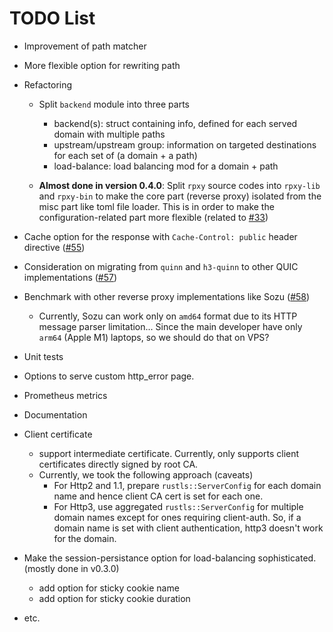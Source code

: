 # TODO List

- Improvement of path matcher
- More flexible option for rewriting path
- Refactoring

  - Split `backend` module into three parts

    - backend(s): struct containing info, defined for each served domain with multiple paths
    - upstream/upstream group: information on targeted destinations for each set of (a domain + a path)
    - load-balance: load balancing mod for a domain + path

  - **Almost done in version 0.4.0**:
    Split `rpxy` source codes into `rpxy-lib` and `rpxy-bin` to make the core part (reverse proxy) isolated from the misc part like toml file loader. This is in order to make the configuration-related part more flexible (related to [#33](https://github.com/junkurihara/rust-rpxy/issues/33))

- Cache option for the response with `Cache-Control: public` header directive ([#55](https://github.com/junkurihara/rust-rpxy/issues/55))
- Consideration on migrating from `quinn` and `h3-quinn` to other QUIC implementations ([#57](https://github.com/junkurihara/rust-rpxy/issues/57))
- Benchmark with other reverse proxy implementations like Sozu ([#58](https://github.com/junkurihara/rust-rpxy/issues/58))
  - Currently, Sozu can work only on `amd64` format due to its HTTP message parser limitation... Since the main developer have only `arm64` (Apple M1) laptops, so we should do that on VPS?

- Unit tests
- Options to serve custom http_error page.
- Prometheus metrics
- Documentation
- Client certificate
  - support intermediate certificate. Currently, only supports client certificates directly signed by root CA.
  - Currently, we took the following approach (caveats)
    - For Http2 and 1.1, prepare `rustls::ServerConfig` for each domain name and hence client CA cert is set for each one.
    - For Http3, use aggregated `rustls::ServerConfig` for multiple domain names except for ones requiring client-auth. So, if a domain name is set with client authentication, http3 doesn't work for the domain.
- Make the session-persistance option for load-balancing sophisticated. (mostly done in v0.3.0)
  - add option for sticky cookie name
  - add option for sticky cookie duration
- etc.
